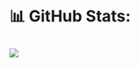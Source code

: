 
# 📊 GitHub Stats:
![](https://github-readme-streak-stats.herokuapp.com/?user=aow3xm&theme=tokyonight&hide_border=false)<br/>
---

<!-- Proudly created with GPRM ( https://gprm.itsvg.in ) -->
